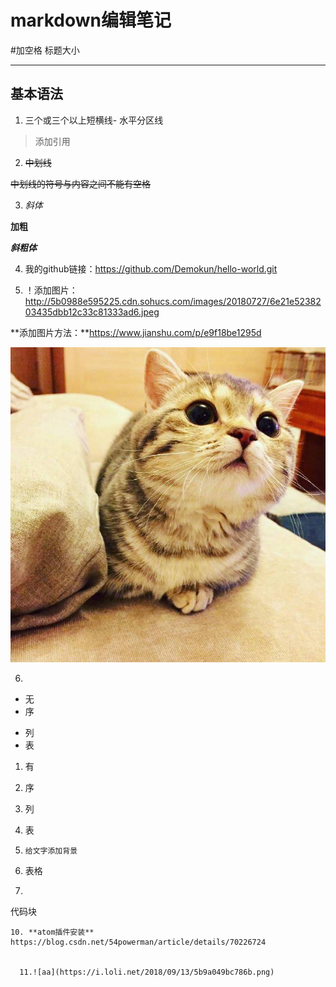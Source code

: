# markdown编辑笔记
#加空格 标题大小

---
## 基本语法

1. 三个或三个以上短横线- 水平分区线

  >添加引用

2. <del>中划线</del>

  ~~中划线的符号与内容之间不能有空格~~

3.  *斜体*

  **加粗**

  ***斜粗体***

4. 我的github链接：https://github.com/Demokun/hello-world.git

5.  ！添加图片：http://5b0988e595225.cdn.sohucs.com/images/20180727/6e21e5238203435dbb12c33c81333ad6.jpeg

  **添加图片方法：**https://www.jianshu.com/p/e9f18be1295d

![aa](https://github.com/Demokun/hello-world/blob/master/markdownPic/109951163533736197.jpg?raw=true)

6.
  + 无
  + 序
  - 列
  - 表


  1. 有
  2. 序
  3. 列
  4. 表


7. `给文字添加背景`

8. 表格

9. ```指明所用语言
代码块
```
10. **atom插件安装**
https://blog.csdn.net/54powerman/article/details/70226724


  11.![aa](https://i.loli.net/2018/09/13/5b9a049bc786b.png)
